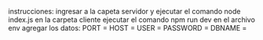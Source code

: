 instrucciones: ingresar a la capeta servidor y ejecutar el comando node index.js
                en la carpeta cliente ejecutar el comando npm run dev
en el archivo env agregar los datos: PORT = 
                                    HOST = 
                                    USER =
                                    PASSWORD =
                                    DBNAME =
